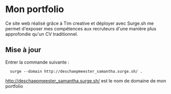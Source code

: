# Mon portfolio

Ce site web réalisé grâce à Tim creative et déployer avec Surge.sh me permet d'exposer mes compétences aux recruteurs d'une manière plus approfondie qu'un CV traditionnel.

## Mise à jour

Entrer la commande suivante : 

````
  surge --domain http://deschaepmeester_samantha.surge.sh/ .
````

http://deschaepmeester_samantha.surge.sh/ est le nom de domaine de mon portfolio


